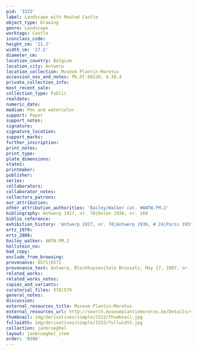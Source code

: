 ```yaml
---
pid: '3322'
label: Landscape with Moated Castle
object_type: Drawing
genre: Landscape
worktags: Castle
iconclass_code:
height_cm: '21.2'
width_cm: '27.5'
diameter_cm:
location_country: Belgium
location_city: Antwerp
location_collection: Museum Plantin-Moretus
accession_nos_and_notes: PK.OT.00228; A.38.4
private_collection_info:
most_recent_sale:
collection_type: Public
realdate:
numeric_date:
medium: Pen and watercolor
support: Paper
support_notes:
signature:
signature_location:
support_marks:
further_inscription:
print_notes:
print_type:
plate_dimensions:
states:
printmaker:
publisher:
series:
collaborators:
collaborator_notes:
collectors_patrons:
our_attribution:
other_attribution_authorities: 'Bailey/Walker cat. #ANTW.PM.2'
bibliography: Antwerp 1927, nr. 78|Delen 1938, nr. 168
biblio_reference:
exhibition_history: 'Antwerp 1927, nr. 78|Antwerp 1936, # 24|Paris 1955, nr. 199'
ertz_1979:
ertz_2008:
bailey_walker: ANTW.PM.2
hollstein_no:
bad_copy:
exclude_from_browsing:
provenance: 6571|6572
provenance_text: Antwerp, Blockhuysen|Sale Brussels, May 17, 1907, nr. 473
related_works:
related_works_notes:
copies_and_variants:
curatorial_files: 578|579
general_notes:
discussion:
external_resources_title: Museum Plantin-Moretus
external_resources_url: http://search.museumplantinmoretus.be/Details/collect/276959
thumbnail: img/derivatives/simple/3322/thumbnail.jpg
fullwidth: img/derivatives/simple/3322/fullwidth.jpg
collection: janbrueghel
layout: janbrueghel_item
order: '0396'
---
```

